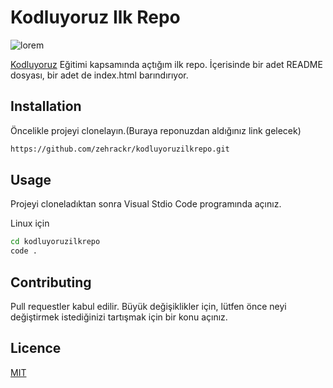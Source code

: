 # Kodluyoruz Ilk Repo

![lorem](https://w7.pngwing.com/pngs/914/758/png-transparent-github-social-media-computer-icons-logo-android-github-logo-computer-wallpaper-banner-thumbnail.png)

 [Kodluyoruz](https://www.kodluyoruz.org) Eğitimi kapsamında açtığım ilk repo. İçerisinde bir adet README dosyası, bir adet de index.html barındırıyor.

## Installation

Öncelikle projeyi clonelayın.(Buraya reponuzdan aldığınız link gelecek)
```bash
https://github.com/zehrackr/kodluyoruzilkrepo.git
```

## Usage

Projeyi cloneladıktan sonra Visual Stdio Code programında açınız.

Linux için

```bash
cd kodluyoruzilkrepo
code .
```

## Contributing

Pull requestler kabul edilir. Büyük değişiklikler için, lütfen önce neyi değiştirmek istediğinizi tartışmak için bir konu açınız.

## Licence 

[MIT](https://choosealicense.com/licenses/mit/)
